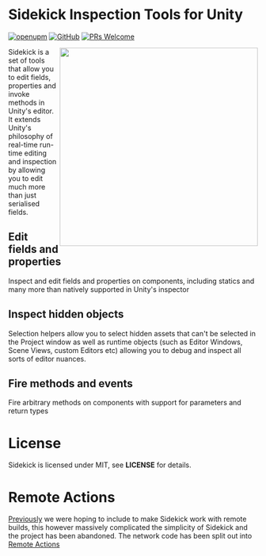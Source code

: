 # Sidekick Inspection Tools for Unity

[![openupm](https://img.shields.io/npm/v/com.sabresaurus.sidekick?label=openupm&registry_uri=https://package.openupm.com)](https://openupm.com/packages/com.sabresaurus.sidekick/) [![GitHub](https://img.shields.io/github/license/sabresaurus/Sidekick)](https://github.com/sabresaurus/Sidekick/blob/master/LICENSE) [![PRs Welcome](https://img.shields.io/badge/PRs-welcome-blue.svg)](http://makeapullrequest.com)

<img align="right" src="https://user-images.githubusercontent.com/17784523/126076796-cfd27caf-ee21-4a64-9a73-d45bd83a50b5.png" width="400" />

Sidekick is a set of tools that allow you to edit fields, properties and invoke methods in Unity's editor. It extends Unity's philosophy of real-time run-time editing and inspection by allowing you to edit much more than just serialised fields.

## Edit fields and properties 
Inspect and edit fields and properties on components, including statics and many more than natively supported in Unity's inspector

## Inspect hidden objects

Selection helpers allow you to select hidden assets that can't be selected in the Project window as well as runtime objects (such as Editor Windows, Scene Views, custom Editors etc) allowing you to debug and inspect all sorts of editor nuances.

## Fire methods and events

Fire arbitrary methods on components with support for parameters and return types

# License

Sidekick is licensed under MIT, see **LICENSE** for details.

# Remote Actions

[Previously](https://github.com/sabresaurus/Sidekick/tree/pre-remote-removal) we were hoping to include to make Sidekick work with remote builds, this however massively complicated the simplicity of Sidekick and the project has been abandoned. The network code has been split out into [Remote Actions](https://github.com/sabresaurus/Remote-Actions)
